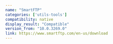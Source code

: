 ```yaml
---
name: "SmartFTP"
categories: ['utils-tools']
compatibility: native
display_result: "Compatible"
version_from: "10.0.3269.0"
link: https://www.smartftp.com/en-us/download
---
```

